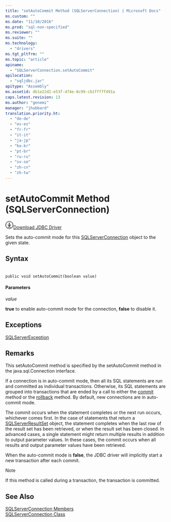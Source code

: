 ```yaml
---
title: "setAutoCommit Method (SQLServerConnection) | Microsoft Docs"
ms.custom: ""
ms.date: "11/10/2016"
ms.prod: "sql-non-specified"
ms.reviewer: ""
ms.suite: ""
ms.technology: 
  - "drivers"
ms.tgt_pltfrm: ""
ms.topic: "article"
apiname: 
  - "SQLServerConnection.setAutoCommit"
apilocation: 
  - "sqljdbc.jar"
apitype: "Assembly"
ms.assetid: db1e22d2-e53f-474e-8c99-cb1fff7f491a
caps.latest.revision: 13
ms.author: "genemi"
manager: "jhubbard"
translation.priority.ht: 
  - "de-de"
  - "es-es"
  - "fr-fr"
  - "it-it"
  - "ja-jp"
  - "ko-kr"
  - "pt-br"
  - "ru-ru"
  - "sv-se"
  - "zh-cn"
  - "zh-tw"
---
```

# setAutoCommit Method (SQLServerConnection)
![Download](../../../ssdt/media/download.png)[Download JDBC Driver](http://go.microsoft.com/fwlink/?LinkId=245496)

  Sets the auto-commit mode for this [SQLServerConnection](../../../connect/jdbc/reference/sqlserverconnection-class.md) object to the given state.  
  
## Syntax  
  
```  
  
public void setAutoCommit(boolean value)  
```  
  
#### Parameters  
 *value*  
  
 **true** to enable auto-commit mode for the connection, **false** to disable it.  
  
## Exceptions  
 [SQLServerException](../../../connect/jdbc/reference/sqlserverexception-class.md)  
  
## Remarks  
 This setAutoCommit method is specified by the setAutoCommit method in the java.sql.Connection interface.  
  
 If a connection is in auto-commit mode, then all its SQL statements are run and committed as individual transactions. Otherwise, its SQL statements are grouped into transactions that are ended by a call to either the [commit](../../../connect/jdbc/reference/commit-method--sqlserverconnection-.md) method or the [rollback](../../../connect/jdbc/reference/rollback-method--sqlserverconnection-.md) method. By default, new connections are in auto-commit mode.  
  
 The commit occurs when the statement completes or the next run occurs, whichever comes first. In the case of statements that return a [SQLServerResultSet](../../../connect/jdbc/reference/sqlserverresultset-class.md) object, the statement completes when the last row of the result set has been retrieved, or when the result set has been closed. In advanced cases, a single statement might return multiple results in addition to output parameter values. In these cases, the commit occurs when all results and output parameter values have been retrieved.  
  
 When the auto-commit mode is **false**, the JDBC driver will implicitly start a new transaction after each commit.  
  
> [!NOTE]  
>  If this method is called during a transaction, the transaction is committed.  
  
## See Also  
 [SQLServerConnection Members](../../../connect/jdbc/reference/sqlserverconnection-members.md)   
 [SQLServerConnection Class](../../../connect/jdbc/reference/sqlserverconnection-class.md)  
  
  